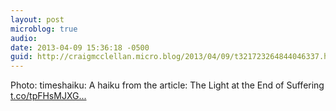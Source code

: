 ```yaml
---
layout: post
microblog: true
audio: 
date: 2013-04-09 15:36:18 -0500
guid: http://craigmcclellan.micro.blog/2013/04/09/t321723264844046337.html
---
```

Photo: timeshaiku: A haiku from the article: The Light at the End of Suffering [t.co/tpFHsMJXG...](http://t.co/tpFHsMJXGI)
